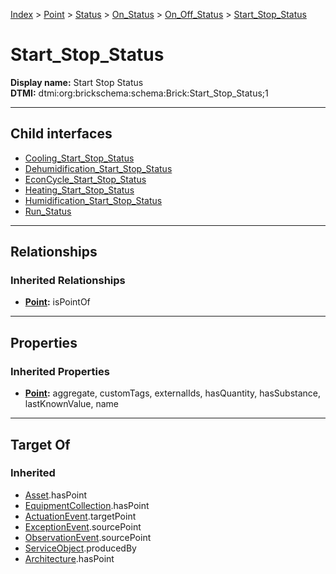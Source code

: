 [Index](../../../../../index.md) > [Point](../../../../Point.md) > [Status](../../../Status.md) > [On_Status](../../On_Status.md) > [On_Off_Status](../On_Off_Status.md) > [Start_Stop_Status](#)
# Start_Stop_Status

**Display name:** Start Stop Status<br />
**DTMI:** dtmi:org:brickschema:schema:Brick:Start_Stop_Status;1

---

## Child interfaces
* [Cooling_Start_Stop_Status](Cooling_Start_Stop_Status.md)
* [Dehumidification_Start_Stop_Status](Dehumidification_Start_Stop_Status.md)
* [EconCycle_Start_Stop_Status](EconCycle_Start_Stop_Status.md)
* [Heating_Start_Stop_Status](Heating_Start_Stop_Status.md)
* [Humidification_Start_Stop_Status](Humidification_Start_Stop_Status.md)
* [Run_Status](Run_Status/Run_Status.md)

---

## Relationships

### Inherited Relationships
* **[Point](../../../../Point.md):** isPointOf

---

## Properties

### Inherited Properties
* **[Point](../../../../Point.md):** aggregate, customTags, externalIds, hasQuantity, hasSubstance, lastKnownValue, name

---

## Target Of
### Inherited
* [Asset](../../../../../Asset/Asset.md).hasPoint
* [EquipmentCollection](../../../../../Collection/EquipmentCollection.md).hasPoint
* [ActuationEvent](../../../../../Event/PointEvent/ActuationEvent.md).targetPoint
* [ExceptionEvent](../../../../../Event/PointEvent/ExceptionEvent.md).sourcePoint
* [ObservationEvent](../../../../../Event/PointEvent/ObservationEvent.md).sourcePoint
* [ServiceObject](../../../../../Information/ServiceObject/ServiceObject.md).producedBy
* [Architecture](../../../../../Space/Architecture/Architecture.md).hasPoint
